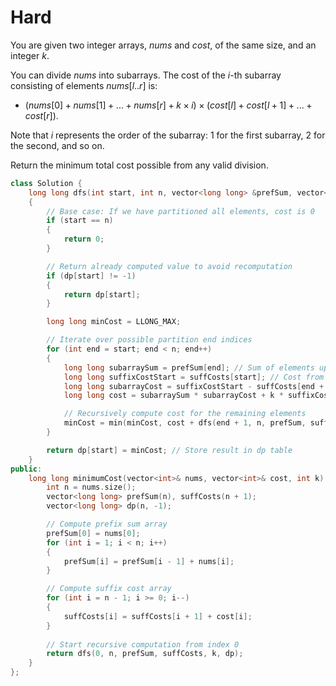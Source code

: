 # Hard

You are given two integer arrays, $nums$ and $cost$, of the same size, and an integer $k$.

You can divide $nums$ into subarrays. The cost of the $i$-th subarray consisting of elements $nums[l..r]$ is:

- $(nums[0] + nums[1] + ... + nums[r] + k \times i) \times (cost[l] + cost[l + 1] + ... + cost[r])$.

Note that $i$ represents the order of the subarray: 1 for the first subarray, 2 for the second, and so on.

Return the minimum total cost possible from any valid division.

```cpp
class Solution {
    long long dfs(int start, int n, vector<long long> &prefSum, vector<long long> &suffCosts, int k, vector<long long>& dp) 
    {
        // Base case: If we have partitioned all elements, cost is 0
        if (start == n) 
        {
            return 0;
        }

        // Return already computed value to avoid recomputation
        if (dp[start] != -1) 
        {
            return dp[start];
        }

        long long minCost = LLONG_MAX;

        // Iterate over possible partition end indices
        for (int end = start; end < n; end++) 
        {
            long long subarraySum = prefSum[end]; // Sum of elements up to 'end'
            long long suffixCostStart = suffCosts[start]; // Cost from start to end
            long long subarrayCost = suffixCostStart - suffCosts[end + 1];
            long long cost = subarraySum * subarrayCost + k * suffixCostStart;

            // Recursively compute cost for the remaining elements
            minCost = min(minCost, cost + dfs(end + 1, n, prefSum, suffCosts, k, dp));
        }

        return dp[start] = minCost; // Store result in dp table
    }
public:
    long long minimumCost(vector<int>& nums, vector<int>& cost, int k) {
        int n = nums.size();
        vector<long long> prefSum(n), suffCosts(n + 1);
        vector<long long> dp(n, -1);

        // Compute prefix sum array
        prefSum[0] = nums[0];
        for (int i = 1; i < n; i++) 
        {
            prefSum[i] = prefSum[i - 1] + nums[i];
        }

        // Compute suffix cost array
        for (int i = n - 1; i >= 0; i--) 
        {
            suffCosts[i] = suffCosts[i + 1] + cost[i];
        }
        
        // Start recursive computation from index 0
        return dfs(0, n, prefSum, suffCosts, k, dp);
    }
};
```
